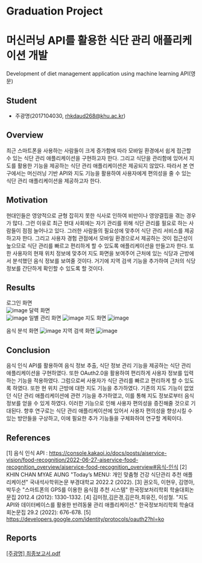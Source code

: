 # Graduation Project
# 머신러닝 API를 활용한 식단 관리 애플리케이션 개발
Development of diet management application using machine learning API(영문)  

## Student
* 주광명(2017104030, rhkdaud268@khu.ac.kr)  

## Overview
최근 스마트폰을 사용하는 사람들이 크게 증가함에 따라 모바일 환경에서 쉽게 접근할 수 있는 식단 관리 애플리케이션을 구현하고자 한다. 그리고 식단을 관리함에 있어서 지도를 활용한 기능을 제공하는 식단 관리 애플리케이션은 제공되지 않았다. 따라서 본 연구에서는 머신러닝 기반 API와 지도 기능을 활용하여 사용자에게 편의성을 줄 수 있는 식단 관리 애플리케이션을 제공하고자 한다.

## Motivation
현대인들은 영양적으로 균형 잡히지 못한 식사로 인하여 비만이나 영양결핍을 겪는 경우가 많다. 그런 이유로 최근 현대 사회에는 자기 관리를 위해 식단 관리를 필요로 하는 사람들이 점점 늘어나고 있다. 그러한 사람들의 필요성에 맞추어 식단 관리 서비스를 제공하고자 한다. 그리고 사용자 경험 관점에서 모바일 환경으로서 제공하는 것이 접근성이 높으므로 식단 관리를 빠르고 편리하게 할 수 있도록 애플리케이션을 만들고자 한다. 또한 사용자의 현재 위치 정보에 맞추어 지도 화면을 보여주어 근처에 있는 식당과 근방에서 분석했던 음식 정보를 보여줄 것이다. 거기에 지역 검색 기능을 추가하여 근처의 식당 정보를 간단하게 확인할 수 있도록 할 것이다.
  
## Results  
로그인 화면  
![image](https://github.com/GwangM/Diet-Management-Application/assets/89342880/85e5e963-87ce-452a-a911-c635d36e6641)
달력 화면  
![image](https://github.com/GwangM/Diet-Management-Application/assets/89342880/dcddf5ef-343c-4fbe-b897-f2cc847f447f)
일별 관리 화면
![image](https://github.com/GwangM/Diet-Management-Application/assets/89342880/d7a63c25-7922-43f1-ad38-e433ba4ab4ab)
지도 화면 
![image](https://github.com/GwangM/Diet-Management-Application/assets/89342880/52d86152-a83a-4f9b-992a-2b38f577fb47)

음식 분석 화면 
![image](https://github.com/GwangM/Diet-Management-Application/assets/89342880/e10b932c-b3c5-47f7-988f-d5ff0ea67d33) 
지역 검색 화면
![image](https://github.com/GwangM/Diet-Management-Application/assets/89342880/7e9affe9-e3f5-44ab-8698-a3ed84f3d8cf)

## Conclusion
  음식 인식 API를 활용하여 음식 정보 추출, 식단 정보 관리 기능을 제공하는 식단 관리 애플리케이션을 구현하였다. 또한 OAuth2.0을 활용하여 편리하게 사용자 정보를 입력하는 기능을 적용하였다. 그럼으로써 사용자가 식단 관리를 빠르고 편리하게 할 수 있도록 하였다. 또한 현 위치 근방에 대한 지도 기능을 추가하였다. 기존의 지도 기능이 없었던 식단 관리 애플리케이션에 관련 기능을 추가하였고, 이를 통해 지도 정보로부터 음식 정보를 얻을 수 있게 하였다. 이러한 기능으로 인해 사용자 편의성을 증진해줄 것으로 기대된다. 향후 연구로는 식단 관리 애플리케이션에 있어서 사용자 편의성을 향상시킬 수 있는 방안들을 구상하고, 이에 필요한 추가 기능들을 구체화하여 연구할 계획이다.
  
## References
[1] 음식 인식 API : https://console.kakaoi.io/docs/posts/aiservice-vision/food-recognition/2022-06-27-aiservice-food-recognition_overview/aiservice-food-recognition_overview#음식-인식
[2] KHIN CHAN MYAE AUNG "Today’s MENU: 개인 맞춤형 건강 식단관리 추천 애플리케이션" 국내석사학위논문 부경대학교 2022.2 (2022).
[3] 권오득, 이현우, 김영아, 박두순 "스마트폰의 GPS를 이용한 음식점 추천 시스템" 한국정보처리학회 학술대회논문집 2012.4 (2012): 1330-1332.
[4] 김미정,김은경,김은하,최유진, 이성철. "지도 API와 데이터베이스를 활용한 반려동물 관리 애플리케이션." 한국정보처리학회 학술대회논문집 29.2 (2022): 676-678.
[5] https://developers.google.com/identity/protocols/oauth2?hl=ko

## Reports
[[주광명] 최종보고서.pdf](https://github.com/GwangM/Diet-Management-Application/files/11714735/default.pdf)
